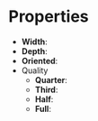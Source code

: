 

# Properties

- **Width**: 
- **Depth**: 
- **Oriented**: 
- Quality
  - **Quarter**: <desc>
  - **Third**: <desc>
  - **Half**: <desc>
  - **Full**: <desc>



